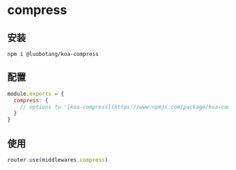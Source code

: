 # compress

## 安装

```
npm i @luobotang/koa-compress
```

## 配置

```js
module.exports = {
  compress: {
    // options to '[koa-compress](https://www.npmjs.com/package/koa-compress)'
  }
}
```

## 使用

```js
router.use(middlewares.compress)
```
